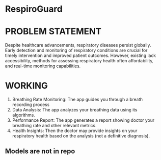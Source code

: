# RespiroGuard

# PROBLEM STATEMENT
Despite healthcare advancements, respiratory diseases persist globally. Early detection and monitoring of respiratory conditions are crucial for timely intervention and improved patient outcomes. However, existing lack accessibility, methods for assessing respiratory health often affordability, and real-time monitoring capabilities.

 # WORKING
1. Breathing Rate Monitoring: The app guides you through a breath recording process
2. Data Analysis: The app analyzes your breathing data using its algorithms.
3. Performance Report: The app generates a report showing doctor your breathing rate and other relevant   metrics.
4. Health Insights: Then the doctor may provide insights on your respiratory health based on the analysis (not a definitive diagnosis).

## Models are not in repo
